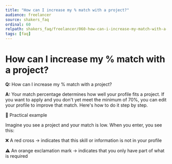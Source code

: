 ```yaml
---
title: "How can I increase my % match with a project?"
audience: freelancer
source: shakers_faq
ordinal: 60
relpath: shakers_faq/freelancer/060-how-can-i-increase-my-match-with-a-project.md
tags: [faq]
---
```


# How can I increase my % match with a project?

**Q:** How can I increase my % match with a project?

**A:** Your match percentage determines how well your profile fits a project. If you want to apply and you don't yet meet the minimum of 70%, you can edit your profile to improve that match. Here's how to do it step by step.

🎯 Practical example

Imagine you see a project and your match is low. When you enter, you see this:

❌ A red cross → indicates that this skill or information is not in your profile

⚠️ An orange exclamation mark → indicates that you only have part of what is required
